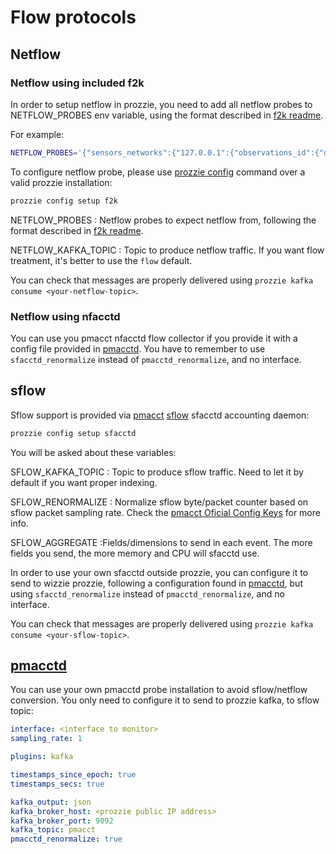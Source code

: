 ---
---

# Flow protocols

## Netflow

### Netflow using included f2k

In order to setup netflow in prozzie, you need to add all netflow probes to
NETFLOW_PROBES env variable, using the format described in
[f2k readme](https://github.com/wizzie-io/f2k/blob/master/README.md#sensors-config).

For example:

```bash
NETFLOW_PROBES='{"sensors_networks":{"127.0.0.1":{"observations_id":{"default":{}}}}}'
```

To configure netflow probe, please use [prozzie config](../cli/CLI) command over a valid prozzie installation:

```bash
prozzie config setup f2k
```

NETFLOW_PROBES
: Netflow probes to expect netflow from, following the format described in
[f2k readme](https://github.com/wizzie-io/f2k/blob/master/README.md#sensors-config).

NETFLOW_KAFKA_TOPIC
: Topic to produce netflow traffic. If you want flow treatment, it's better to
use the `flow` default.

You can check that messages are properly delivered using `prozzie kafka consume <your-netflow-topic>`.

### Netflow using nfacctd

You can use you pmacct nfacctd flow collector if you provide it with a config
file provided in [pmacctd](#pmacctd). You have to remember to use
`sfacctd_renormalize` instead of `pmacctd_renormalize`, and no interface.

## sflow

Sflow support is provided via [pmacct](http://www.pmacct.net/)
[sflow](http://www.sflow.org/) sfacctd accounting daemon:

```bash
prozzie config setup sfacctd
```

You will be asked about these variables:

SFLOW_KAFKA_TOPIC
: Topic to produce sflow traffic. Need to let it by default if you want proper
indexing.

SFLOW_RENORMALIZE
: Normalize sflow byte/packet counter based on sflow packet sampling rate. Check
the [pmacct Oficial Config Keys](http://wiki.pmacct.net/OfficialConfigKeys) for
more info.

SFLOW_AGGREGATE
:Fields/dimensions to send in each event. The more fields you send, the more
memory and CPU will sfacctd use.

In order to use your own sfacctd outside prozzie, you can configure it to send
to wizzie prozzie, following a configuration found in [pmacctd](#pmacctd), but
using `sfacctd_renormalize` instead of `pmacctd_renormalize`, and no interface.

You can check that messages are properly delivered using `prozzie kafka consume <your-sflow-topic>`.

## [pmacctd](http://www.pmacct.net/)

You can use your own pmacctd probe installation to avoid sflow/netflow
conversion. You only need to configure it to send to prozzie kafka, to sflow
topic:

```yaml
interface: <interface to monitor>
sampling_rate: 1

plugins: kafka

timestamps_since_epoch: true
timestamps_secs: true

kafka_output: json
kafka_broker_host: <prozzie public IP address>
kafka_broker_port: 9092
kafka_topic: pmacct
pmacctd_renormalize: true
```
